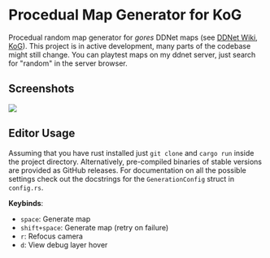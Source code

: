 # Procedual Map Generator for KoG

Procedual random map generator for _gores_ DDNet maps (see [DDNet Wiki](https://wiki.ddnet.org/wiki/Gores), [KoG](https://kog.tw/)). This project is in active development, many parts of the codebase might still change. You can playtest maps on my ddnet server, just search for "random" in the server browser.

## Screenshots

![](https://github.com/iMilchshake/gores-mapgen-rust/blob/main/docs/ingame_preview.png?raw=true)

## Editor Usage
Assuming that you have rust installed just `git clone` and `cargo run` inside the project directory. Alternatively, pre-compiled binaries of stable versions are provided as GitHub releases.
For documentation on all the possible settings check out the docstrings for the `GenerationConfig` struct in `config.rs`.

**Keybinds**:
- `space`: Generate map
- `shift+space`: Generate map (retry on failure)
- `r`: Refocus camera
- `d`: View debug layer hover

